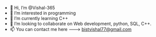 - 👋 Hi, I’m @Vishal-365
- 👀 I’m interested in programming
- 🌱 I’m currently learning C++
- 💞️ I’m looking to collaborate on Web development, python, SQL, C++.
- 📫 You can contact me here ---> bistvishal77@gmail.com

<!---
Vishal-365/Vishal-365 is a ✨ special ✨ repository because its `README.md` (this file) appears on your GitHub profile.
You can click the Preview link to take a look at your changes.
--->
